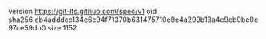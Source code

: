 version https://git-lfs.github.com/spec/v1
oid sha256:cb4adddcc134c6c94f71370b631475710e9e4a299b13a4e9eb0be0c97ce59db0
size 1152
